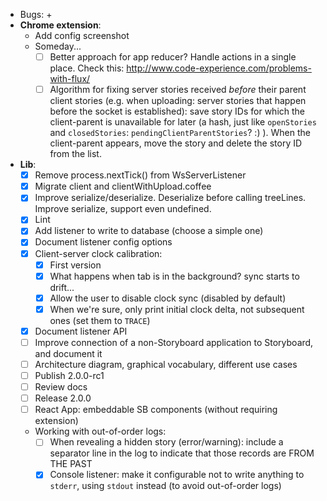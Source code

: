 - Bugs:
    + 
- **Chrome extension**:
    + Add config screenshot
    + Someday...
        * [ ] Better approach for app reducer? Handle actions in a single place. Check this: http://www.code-experience.com/problems-with-flux/
        * [ ] Algorithm for fixing server stories received *before* their parent client stories (e.g. when uploading: server stories that happen before the socket is established): save story IDs for which the client-parent is unavailable for later (a hash, just like `openStories` and `closedStories`: `pendingClientParentStories`? :) ). When the client-parent appears, move the story and delete the story ID from the list.
- **Lib**:
    + [x] Remove process.nextTick() from WsServerListener
    + [x] Migrate client and clientWithUpload.coffee
    + [x] Improve serialize/deserialize. Deserialize before calling treeLines. Improve serialize, support even undefined.
    + [x] Lint
    + [x] Add listener to write to database (choose a simple one)
    + [x] Document listener config options
    + [x] Client-server clock calibration:
        * [x] First version
        * [x] What happens when tab is in the background? sync starts to drift...
        * [x] Allow the user to disable clock sync (disabled by default)
        * [x] When we're sure, only print initial clock delta, not subsequent ones (set them to `TRACE`)
    + [x] Document listener API
    + [ ] Improve connection of a non-Storyboard application to Storyboard, and document it
    + [ ] Architecture diagram, graphical vocabulary, different use cases
    + [ ] Publish 2.0.0-rc1
    + [ ] Review docs
    + [ ] Release 2.0.0
    + [ ] React App: embeddable SB components (without requiring extension)
    + Working with out-of-order logs:
        * [ ] When revealing a hidden story (error/warning): include a separator line in the log to indicate that those records are FROM THE PAST
        * [x] Console listener: make it configurable not to write anything to `stderr`, using `stdout` instead (to avoid out-of-order logs)
